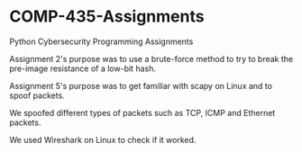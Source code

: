 # COMP-435-Assignments
Python Cybersecurity Programming Assignments

Assignment 2's purpose was to use a brute-force method to try to break the pre-image resistance of a low-bit hash. 

Assignment 5's purpose was to get familiar with scapy on Linux and to spoof packets.

We spoofed different types of packets such as TCP, ICMP and Ethernet packets.

We used Wireshark on Linux to check if it worked. 
